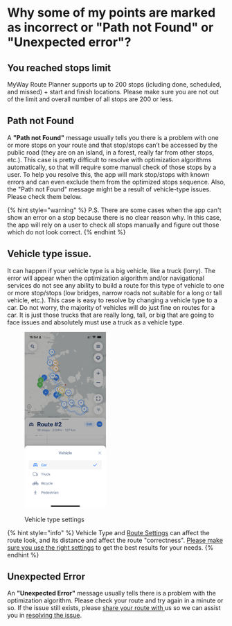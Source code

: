 # Why some of my points are marked as incorrect or "Path not Found" or "Unexpected error"?

## **You reached stops limit**

MyWay Route Planner supports up to 200 stops (icluding done, scheduled, and missed) + start and finish locations. Please make sure you are not out of the limit and overall number of all stops are 200 or less.

## **Path not Found**

A **"Path not Found"** message usually tells you there is a problem with one or more stops on your route and that stop/stops can’t be accessed by the public road (they are on an island, in a forest, really far from other stops, etc.). This case is pretty difficult to resolve with optimization algorithms automatically, so that will require some manual check of those stops by a user. To help you resolve this, the app will mark stop/stops with known errors and can even exclude them from the optimized stops sequence. Also, the "Path not Found" message might be a result of vehicle-type issues. Please check them below.

{% hint style="warning" %}
P.S. There are some cases when the app can't show an error on a stop because there is no clear reason why. In this case, the app will rely on a user to check all stops manually and figure out those which do not look correct.
{% endhint %}

## **Vehicle type issue.**&#x20;

It can happen if your vehicle type is a big vehicle, like a truck (lorry). The error will appear when the optimization algorithm and/or navigational services do not see any ability to build a route for this type of vehicle to one or more stop/stops (low bridges, narrow roads not suitable for a long or tall vehicle, etc.). This case is easy to resolve by changing a vehicle type to a car. Do not worry, the majority of vehicles will do just fine on routes for a car. It is just those trucks that are really long, tall, or big that are going to face issues and absolutely must use a truck as a vehicle type.

<figure><img src="../.gitbook/assets/IMG_876E6FA62F24-1.jpeg" alt="" width="188"><figcaption><p>Vehicle type settings</p></figcaption></figure>

{% hint style="info" %}
Vehicle Type and [Route Settings](../guides/understand-optimisation-settings.md) can affect the route look, and its distance and affect the route "correctness". [Please make sure you use the right settings](the-route-myway-produced-doesnt-look-correct.md) to get the best results for your needs.
{% endhint %}

## **Unexpected Error**

An **"Unexpected Error"** message usually tells there is a problem with the optimization algorithm. Please check your route and try again in a minute or so. If the issue still exists, please [share your route with ](../guides/export-your-route-and-share-it-with-others.md)us so we can assist you in [resolving the issue](../how-to-contact-us.md).
